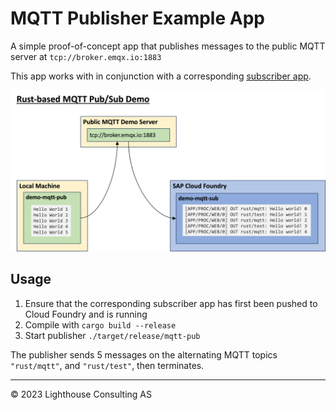 # MQTT Publisher Example App

A simple proof-of-concept app that publishes messages to the public MQTT server at `tcp://broker.emqx.io:1883`

This app works with in conjunction with a corresponding [subscriber app](https://github.com/lighthouse-no/demo-mqtt-sub).

![MQTT Demo Pub/Sub App](./img/architecture.png)

## Usage

1. Ensure that the corresponding subscriber app has first been pushed to Cloud Foundry and is running
1. Compile with `cargo build --release`
1. Start publisher `./target/release/mqtt-pub`

The publisher sends 5 messages on the alternating MQTT topics `"rust/mqtt"`, and `"rust/test"`, then terminates.

-----
&copy; 2023 Lighthouse Consulting AS
